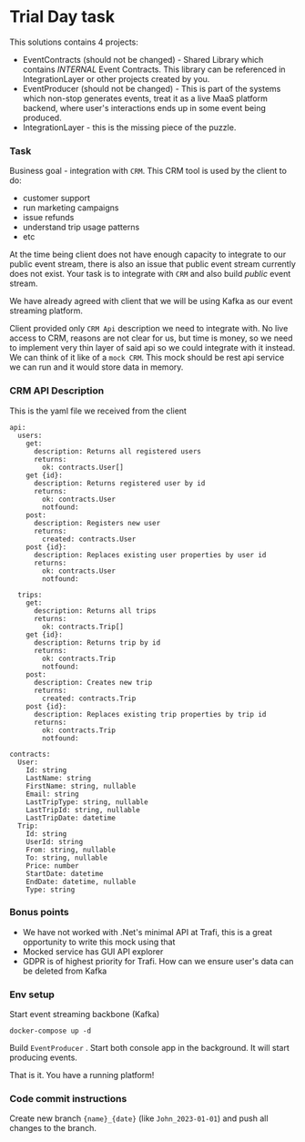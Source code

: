# Trial Day task

This solutions contains 4 projects:
- EventContracts (should not be changed) - Shared Library which contains *INTERNAL* Event Contracts. This library can be referenced in IntegrationLayer or other projects created by you. 
- EventProducer (should not be changed) - This is part of the systems which non-stop generates events, treat it as a live MaaS platform backend, where user's interactions ends up in some event being produced.  
- IntegrationLayer - this is the missing piece of the puzzle. 

### Task
Business goal - integration with `CRM`. This CRM tool is used by the client to do:
- customer support
- run marketing campaigns
- issue refunds
- understand trip usage patterns
- etc

At the time being client does not have enough capacity to integrate to our public event stream, there is also an issue that public event stream currently does not exist. Your task is to integrate with `CRM` and also build _public_ event stream.

We have already agreed with client that we will be using Kafka as our event streaming platform.

Client provided only `CRM Api` description we need to integrate with. No live access to CRM, reasons are not clear for us, but time is money, so we need to implement very thin layer of said api so we could integrate with it instead. We can think of it like of a `mock CRM`. This mock should be rest api service we can run and it would store data in memory.

### CRM API Description

This is the yaml file we received from the client
```
api:
  users:
    get:
      description: Returns all registered users
      returns:
        ok: contracts.User[]
    get {id}:
      description: Returns registered user by id
      returns:
        ok: contracts.User
        notfound:
    post:
      description: Registers new user
      returns:
        created: contracts.User
    post {id}:
      description: Replaces existing user properties by user id
      returns:
        ok: contracts.User
        notfound:
      
  trips:
    get:
      description: Returns all trips
      returns:
        ok: contracts.Trip[]
    get {id}:
      description: Returns trip by id
      returns:
        ok: contracts.Trip
        notfound:
    post:
      description: Creates new trip
      returns:
        created: contracts.Trip
    post {id}:
      description: Replaces existing trip properties by trip id
      returns:
        ok: contracts.Trip
        notfound:

contracts:
  User:
    Id: string
    LastName: string
    FirstName: string, nullable
    Email: string
    LastTripType: string, nullable
    LastTripId: string, nullable
    LastTripDate: datetime
  Trip:
    Id: string
    UserId: string
    From: string, nullable
    To: string, nullable
    Price: number
    StartDate: datetime
    EndDate: datetime, nullable
    Type: string
```

### Bonus points
- We have not worked with .Net's minimal API at Trafi, this is a great opportunity to write this mock using that
- Mocked service has GUI API explorer
- GDPR is of highest priority for Trafi. How can we ensure user's data can be deleted from Kafka

### Env setup
Start event streaming backbone (Kafka)
```
docker-compose up -d
```

Build `EventProducer` . Start both console app in the background. It will start producing events.

That is it. You have a running platform!

### Code commit instructions
Create new branch `{name}_{date}` (like `John_2023-01-01`) and push all changes to the branch.